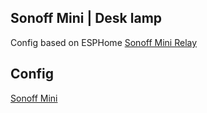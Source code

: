 ## Sonoff Mini | Desk lamp

Config based on ESPHome [Sonoff Mini Relay](https://devices.esphome.io/devices/Sonoff-Mini-Relay)

## Config
[Sonoff Mini](https://github.com/andrewjswan/esphome-config/blob/main/packages/sonoff_mini.yaml)
